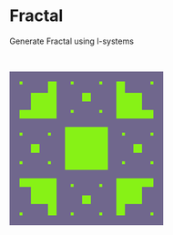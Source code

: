 # Fractal
Generate Fractal using l-systems

<br />

![Image description](https://raw.githubusercontent.com/Jakub47/Fractal/master/fractal.png)
